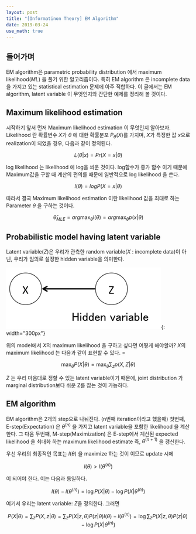 ```yaml
---
layout: post
title: "[Informatinon Theory] EM Algorithm"
date: 2019-03-24
use_math: true
---
```

## 들어가며
EM algorithm은 parametric probability distribution 에서 maximum likelihood(*ML*) 을 풀기 위한 알고리즘이다. 특히 EM algorithm 은 incomplete data 을 가지고 있는 statistical estimation 문제에 아주 적합하다. 이 글에서는 EM algorithm, latent variable 이 무엇인지와 간단한 예제를 정리해 볼 것이다.

## Maximum likelihood estimation
시작하기 앞서 먼저 Maximum likelihood estimation 이 무엇인지 알아보자. Likelihood 란 확률변수 $X$가 $\theta$ 에 대한 확률분포 $P_{\theta}(X)$를 가지며, $X$가 특정한 값 $x$으로 realization이 되었을 경우, 다음과 같이 정의된다.

$$ L(\theta|x) = Pr(X=x|\theta) $$

log likelihood 는 likelihood 에 log을 씌운 것이다. log함수가 증가 함수 이기 때문에 Maximum값을 구할 때 계산의 편의를 때문에 일반적으로 log likelihood 을 쓴다.

$$ l(\theta) = log P(X=x|\theta) $$

따라서 결국 Maximum likelihood estimation 이란 likelihood 값을 최대로 하는 Parameter $\theta$ 을 구하는 것이다.

$$ \hat{\theta}_{MLE} = arg \max_{\theta} l(\theta) = arg \max_{\theta} p(x|\theta) $$

## Probabilistic model having latent variable
Latent variable($Z$)은 우리가 관측한 random variable($X$ : incomplete data)이 아닌, 우리가 임의로 설정한 hidden variable을 의미한다.

![hidden variable Z](/assets/images/post/post1_1.png){: width="300px"}

위의 model에서 $X$의 maximum likelihood 을 구하고 싶다면 어떻게 해야할까? $X$의 maximum likelihood 는 다음과 같이 표현할 수 있다. =

$$ \max_{\theta} P(X|\theta) = \max_{\theta}\sum_z p(X,Z|\theta) $$

$Z$ 는 우리 마음대로 정할 수 있는 latent variable이기 때문에, joint distribution 가 marginal distribution보다 쉬운 Z를 잡는 것이 가능하다.

## EM algorithm
EM algorithm은 2개의 step으로 나눠진다. (n번째 iteration이라고 했을때) 첫번째, E-step(Expectation) 은  $\theta^{(n)}$ 을 가지고 latent variable을 포함한 likelihood 을 계산한다. 그 다음 두번째, M-step(Maximization) 은 E-step에서 계산된 expected likelihood 을 최대화 하는 maximum likelihood estimate 즉, $\theta^{(n+1)}$ 을 갱신한다.

우선 우리의 최종적인 목표는 $l(\theta)$ 을 maximize 하는 것이 이므로 update 시에

$$ l(\theta) \gt l(\theta^{(n)}) $$

이 되어야 한다. 이는 다음과 동일하다.

$$ l(\theta)-l(\theta^{(n)}) = \log{P(X|\theta)}-\log{P(X|\theta^{(n)})} $$

여기서 우리는 latent variable: $Z$을 정의한다. 그러면  

$$
\begin{equation}
P(X|\theta) = \sum_z P(X,z|\theta) = \sum_z P(X|z,\theta)P(z|\theta)
l(\theta)-l(\theta^{(n)})=\log{\sum_z P(X|z,\theta)P(z|\theta)} - \log{P(X|\theta^{(n)})}
\end{equation}
$$
